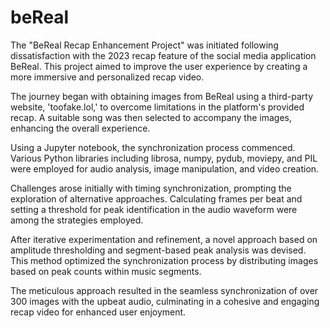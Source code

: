 # beReal

The "BeReal Recap Enhancement Project" was initiated following dissatisfaction with the 2023 recap feature of the social media application BeReal. This project aimed to improve the user experience by creating a more immersive and personalized recap video.

The journey began with obtaining images from BeReal using a third-party website, 'toofake.lol,' to overcome limitations in the platform's provided recap. A suitable song was then selected to accompany the images, enhancing the overall experience.

Using a Jupyter notebook, the synchronization process commenced. Various Python libraries including librosa, numpy, pydub, moviepy, and PIL were employed for audio analysis, image manipulation, and video creation.

Challenges arose initially with timing synchronization, prompting the exploration of alternative approaches. Calculating frames per beat and setting a threshold for peak identification in the audio waveform were among the strategies employed.

After iterative experimentation and refinement, a novel approach based on amplitude thresholding and segment-based peak analysis was devised. This method optimized the synchronization process by distributing images based on peak counts within music segments.

The meticulous approach resulted in the seamless synchronization of over 300 images with the upbeat audio, culminating in a cohesive and engaging recap video for enhanced user enjoyment.
